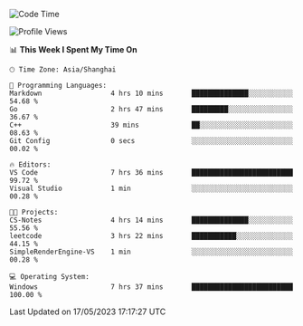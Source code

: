<!--START_SECTION:waka-->
![Code Time](http://img.shields.io/badge/Code%20Time-928%20hrs%2015%20mins-blue)

![Profile Views](http://img.shields.io/badge/Profile%20Views-0-blue)

📊 **This Week I Spent My Time On** 

```text
🕑︎ Time Zone: Asia/Shanghai

💬 Programming Languages: 
Markdown                 4 hrs 10 mins       ██████████████░░░░░░░░░░░   54.68 % 
Go                       2 hrs 47 mins       █████████░░░░░░░░░░░░░░░░   36.67 % 
C++                      39 mins             ██░░░░░░░░░░░░░░░░░░░░░░░   08.63 % 
Git Config               0 secs              ░░░░░░░░░░░░░░░░░░░░░░░░░   00.02 % 

🔥 Editors: 
VS Code                  7 hrs 36 mins       █████████████████████████   99.72 % 
Visual Studio            1 min               ░░░░░░░░░░░░░░░░░░░░░░░░░   00.28 % 

🐱‍💻 Projects: 
CS-Notes                 4 hrs 14 mins       ██████████████░░░░░░░░░░░   55.56 % 
leetcode                 3 hrs 22 mins       ███████████░░░░░░░░░░░░░░   44.15 % 
SimpleRenderEngine-VS    1 min               ░░░░░░░░░░░░░░░░░░░░░░░░░   00.28 % 

💻 Operating System: 
Windows                  7 hrs 37 mins       █████████████████████████   100.00 % 
```


 Last Updated on 17/05/2023 17:17:27 UTC
<!--END_SECTION:waka-->